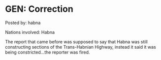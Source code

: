 # GEN: Correction

Posted by: habna

Nations involved: Habna

The report that came before was supposed to say that Habna was still constructing sections of the Trans-Habnian Highway, instead it said it was being constricted...the reporter was fired.